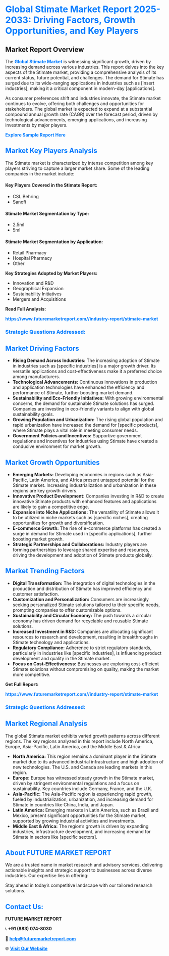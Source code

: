 <h1 style="color: #007BFF;">Global Stimate Market Report 2025-2033: Driving Factors, Growth Opportunities, and Key Players</h1>

<section id="overview">
<h2>Market Report Overview</h2>
<p>The <a href="https://www.futuremarketreport.com//industry-report/stimate-market" style="color: #007BFF; text-decoration: none;"><strong>Global Stimate Market</strong></a> is witnessing significant growth, driven by increasing demand across various industries. This report delves into the key aspects of the Stimate market, providing a comprehensive analysis of its current status, future potential, and challenges. The demand for Stimate has surged due to its wide-ranging applications in industries such as [insert industries], making it a critical component in modern-day [applications].</p>
<p>As consumer preferences shift and industries innovate, the Stimate market continues to evolve, offering both challenges and opportunities for stakeholders. The global market is expected to expand at a substantial compound annual growth rate (CAGR) over the forecast period, driven by technological advancements, emerging applications, and increasing investments by major players.</p>
</section>

<section id="overview">
<p><a href="https://www.futuremarketreport.com//request-sample/reportId=59123" style="color: #007BFF; text-decoration: none;"><strong>Explore Sample Report Here</strong></a></p>
</section>

<section id="key-players">
<h2 style="color: #007BFF;">Market Key Players Analysis</h2>
<p>The Stimate market is characterized by intense competition among key players striving to capture a larger market share. Some of the leading companies in the market include:</p>
<h4>Key Players Covered in the Stimate Report:</h4>
<ul><li>CSL Behring</li><li>Sanofi</li></ul>
<h4>Stimate Market Segmentation by Type:</h4>
<ul><li>2.5ml</li><li>5ml</li></ul>

<h4>Stimate Market Segmentation by Application:</h4>
<ul><li>Retail Pharmacy</li><li>Hospital Pharmacy</li><li>Other</li></ul>
<p><strong>Key Strategies Adopted by Market Players:</strong></p>
<ul>
<li>Innovation and R&D</li>
<li>Geographical Expansion</li>
<li>Sustainability Initiatives</li>
<li>Mergers and Acquisitions</li>
</ul>
</section>

<section>
<p><strong>Read Full Analysis: </strong></p><a href="https://www.futuremarketreport.com//industry-report/stimate-market" style="color: #007BFF; text-decoration: none;"><strong>https://www.futuremarketreport.com//industry-report/stimate-market</strong></a>
<h3 style="color: #007BFF;">Strategic Questions Addressed:</h3>
</section>

<section id="driving-factors">
<h2 style="color: #007BFF;">Market Driving Factors</h2>
<ul>
<li><strong>Rising Demand Across Industries:</strong> The increasing adoption of Stimate in industries such as [specific industries] is a major growth driver. Its versatile applications and cost-effectiveness make it a preferred choice among manufacturers.</li>
<li><strong>Technological Advancements:</strong> Continuous innovations in production and application technologies have enhanced the efficiency and performance of Stimate, further boosting market demand.</li>
<li><strong>Sustainability and Eco-Friendly Initiatives:</strong> With growing environmental concerns, the demand for sustainable Stimate solutions has surged. Companies are investing in eco-friendly variants to align with global sustainability goals.</li>
<li><strong>Growing Population and Urbanization:</strong> The rising global population and rapid urbanization have increased the demand for [specific products], where Stimate plays a vital role in meeting consumer needs.</li>
<li><strong>Government Policies and Incentives:</strong> Supportive government regulations and incentives for industries using Stimate have created a conducive environment for market growth.</li>
</ul>
</section>

<section id="growth-opportunities">
<h2 style="color: #007BFF;">Market Growth Opportunities</h2>
<ul>
<li><strong>Emerging Markets:</strong> Developing economies in regions such as Asia-Pacific, Latin America, and Africa present untapped potential for the Stimate market. Increasing industrialization and urbanization in these regions are key growth drivers.</li>
<li><strong>Innovative Product Development:</strong> Companies investing in R&D to create innovative Stimate products with enhanced features and applications are likely to gain a competitive edge.</li>
<li><strong>Expansion into Niche Applications:</strong> The versatility of Stimate allows it to be utilized in niche markets such as [specific niches], creating opportunities for growth and diversification.</li>
<li><strong>E-commerce Growth:</strong> The rise of e-commerce platforms has created a surge in demand for Stimate used in [specific applications], further boosting market growth.</li>
<li><strong>Strategic Partnerships and Collaborations:</strong> Industry players are forming partnerships to leverage shared expertise and resources, driving the development and adoption of Stimate products globally.</li>
</ul>
</section>

<section id="trending-factors">
<h2 style="color: #007BFF;">Market Trending Factors</h2>
<ul>
<li><strong>Digital Transformation:</strong> The integration of digital technologies in the production and distribution of Stimate has improved efficiency and customer satisfaction.</li>
<li><strong>Customization and Personalization:</strong> Consumers are increasingly seeking personalized Stimate solutions tailored to their specific needs, prompting companies to offer customizable options.</li>
<li><strong>Sustainability and Circular Economy:</strong> The push towards a circular economy has driven demand for recyclable and reusable Stimate solutions.</li>
<li><strong>Increased Investment in R&D:</strong> Companies are allocating significant resources to research and development, resulting in breakthroughs in Stimate technology and applications.</li>
<li><strong>Regulatory Compliance:</strong> Adherence to strict regulatory standards, particularly in industries like [specific industries], is influencing product development and quality in the Stimate market.</li>
<li><strong>Focus on Cost-Effectiveness:</strong> Businesses are exploring cost-efficient Stimate solutions without compromising on quality, making the market more competitive.</li>
</ul>
</section>

<section>
<p><strong>Get Full Report: </strong></p><a href="https://www.futuremarketreport.com//industry-report/stimate-market" style="color: #007BFF; text-decoration: none;"><strong>https://www.futuremarketreport.com//industry-report/stimate-market</strong></a>
<h3 style="color: #007BFF;">Strategic Questions Addressed:</h3>
</section>


<section id="regional-analysis">
<h2 style="color: #007BFF;">Market Regional Analysis</h2>
<p>The global Stimate market exhibits varied growth patterns across different regions. The key regions analyzed in this report include North America, Europe, Asia-Pacific, Latin America, and the Middle East & Africa:</p>
<ul>
<li><strong>North America:</strong> This region remains a dominant player in the Stimate market due to its advanced industrial infrastructure and high adoption of new technologies. The U.S. and Canada are leading markets in this region.</li>
<li><strong>Europe:</strong> Europe has witnessed steady growth in the Stimate market, driven by stringent environmental regulations and a focus on sustainability. Key countries include Germany, France, and the U.K.</li>
<li><strong>Asia-Pacific:</strong> The Asia-Pacific region is experiencing rapid growth, fueled by industrialization, urbanization, and increasing demand for Stimate in countries like China, India, and Japan.</li>
<li><strong>Latin America:</strong> Emerging markets in Latin America, such as Brazil and Mexico, present significant opportunities for the Stimate market, supported by growing industrial activities and investments.</li>
<li><strong>Middle East & Africa:</strong> The region’s growth is driven by expanding industries, infrastructure development, and increasing demand for Stimate in sectors like [specific sectors].</li>
</ul>
</section>

<footer>
<h2 style="color: #007BFF;">About FUTURE MARKET REPORT</h2>
<p>We are a trusted name in market research and advisory services, delivering actionable insights and strategic support to businesses across diverse industries. Our expertise lies in offering:</p>

<p>Stay ahead in today’s competitive landscape with our tailored research solutions.</p>

<h2 style="color: #007BFF;">Contact Us:</h2>
<p><strong>FUTURE MARKET REPORT</strong></p>
<p>📞 <strong>+91 (883) 074-8030</strong></p>
<p>📧 <strong><a href="mailto:help@futuremarketreport.com" style="color: #007BFF;">help@futuremarketreport.com</a></strong></p>
<p>🌐 <strong><a href="https://www.futuremarketreport.com/" style="color: #007BFF;">Visit Our Website</a></strong></p>
</footer>